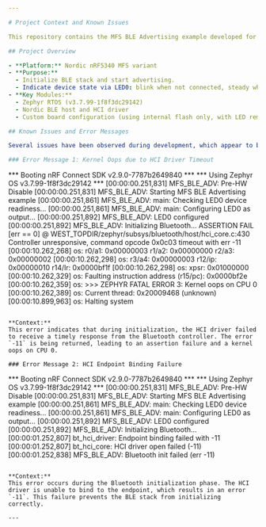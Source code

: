 ```yaml
---

# Project Context and Known Issues

This repository contains the MFS BLE Advertising example developed for a custom Nordic nRF5340 MFS. The project is intended to initialize Bluetooth Low Energy (BLE) advertising while toggling an LED (LED0) based on connection status. The code was derived from the reference example used on the nRF5340 DK, with modifications to support our custom hardware configuration.

## Project Overview

- **Platform:** Nordic nRF5340 MFS variant
- **Purpose:**  
  - Initialize BLE stack and start advertising.
  - Indicate device state via LED0: blink when not connected, steady when connected.
- **Key Modules:**
  - Zephyr RTOS (v3.7.99-1f8f3dc29142)
  - Nordic BLE host and HCI driver
  - Custom board configuration (using internal flash only, with LED remapped)

## Known Issues and Error Messages

Several issues have been observed during development, which appear to be configuration-related rather than hardware differences. Below are the error messages encountered:

### Error Message 1: Kernel Oops due to HCI Driver Timeout

```
*** Booting nRF Connect SDK v2.9.0-7787b2649840 ***
*** Using Zephyr OS v3.7.99-1f8f3dc29142 ***
[00:00:00.251,831] <inf> MFS_BLE_ADV: Pre-HW Disable
[00:00:00.251,831] <inf> MFS_BLE_ADV: Starting MFS BLE Advertising example
[00:00:00.251,861] <dbg> MFS_BLE_ADV: main: Checking LED0 device readiness...
[00:00:00.251,861] <dbg> MFS_BLE_ADV: main: Configuring LED0 as output...
[00:00:00.251,892] <inf> MFS_BLE_ADV: LED0 configured
[00:00:00.251,892] <inf> MFS_BLE_ADV: Initializing Bluetooth...
ASSERTION FAIL [err == 0] @ WEST_TOPDIR/zephyr/subsys/bluetooth/host/hci_core.c:430
        Controller unresponsive, command opcode 0x0c03 timeout with err -11
[00:00:10.262,268] <err> os: r0/a1:  0x00000003  r1/a2:  0x00000000  r2/a3:  0x00000002
[00:00:10.262,298] <err> os: r3/a4:  0x00000003 r12/ip:  0x00000010 r14/lr:  0x0000bf1f
[00:00:10.262,298] <err> os:  xpsr:  0x01000000
[00:00:10.262,329] <err> os: Faulting instruction address (r15/pc): 0x0000bf2e
[00:00:10.262,359] <err> os: >>> ZEPHYR FATAL ERROR 3: Kernel oops on CPU 0
[00:00:10.262,389] <err> os: Current thread: 0x20009468 (unknown)
[00:00:10.899,963] <err> os: Halting system
```

**Context:**  
This error indicates that during initialization, the HCI driver failed to receive a timely response from the Bluetooth controller. The error `-11` is being returned, leading to an assertion failure and a kernel oops on CPU 0.

### Error Message 2: HCI Endpoint Binding Failure

```
*** Booting nRF Connect SDK v2.9.0-7787b2649840 ***
*** Using Zephyr OS v3.7.99-1f8f3dc29142 ***
[00:00:00.251,831] <inf> MFS_BLE_ADV: Pre-HW Disable
[00:00:00.251,831] <inf> MFS_BLE_ADV: Starting MFS BLE Advertising example
[00:00:00.251,861] <dbg> MFS_BLE_ADV: main: Checking LED0 device readiness...
[00:00:00.251,861] <dbg> MFS_BLE_ADV: main: Configuring LED0 as output...
[00:00:00.251,892] <inf> MFS_BLE_ADV: LED0 configured
[00:00:00.251,892] <inf> MFS_BLE_ADV: Initializing Bluetooth...
[00:00:01.252,807] <err> bt_hci_driver: Endpoint binding failed with -11
[00:00:01.252,807] <err> bt_hci_core: HCI driver open failed (-11)
[00:00:01.252,838] <err> MFS_BLE_ADV: Bluetooth init failed (err -11)
```

**Context:**  
This error occurs during the Bluetooth initialization phase. The HCI driver is unable to bind to the endpoint, which results in an error `-11`. This failure prevents the BLE stack from initializing correctly.

---
```

